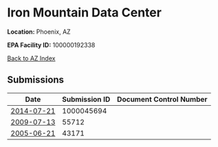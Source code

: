 # Iron Mountain Data Center

**Location:** Phoenix, AZ

**EPA Facility ID:** 100000192338

[Back to AZ Index](../../index.md)

## Submissions

| Date | Submission ID | Document Control Number |
|------|--------------|-------------------------|
| [2014-07-21](submissions/1000045694.md) | 1000045694 |  |
| [2009-07-13](submissions/55712.md) | 55712 |  |
| [2005-06-21](submissions/43171.md) | 43171 |  |

